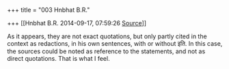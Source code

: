 +++
title = "003 Hnbhat B.R."

+++
[[Hnbhat B.R.	2014-09-17, 07:59:26 [Source](https://groups.google.com/g/samskrita/c/M1VzxXUqLOo)]]



As it appears, they are not exact quotations, but only partly cited in the context as redactions, in his own sentences, with or without इति. In this case, the sources could be noted as reference to the statements, and not as direct quotations. That is what I feel.

  

  

  

